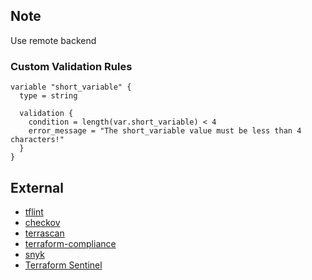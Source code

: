 ## Note

Use remote backend 

### Custom Validation Rules

```
variable "short_variable" {
  type = string

  validation {
    condition = length(var.short_variable) < 4
    error_message = "The short_variable value must be less than 4 characters!"
  }
}
```

## External


- [tflint](https://github.com/terraform-linters/tflint)
- [checkov](https://github.com/bridgecrewio/checkov)
- [terrascan](https://github.com/accurics/terrascan)
- [terraform-compliance](https://terraform-compliance.com/)
- [snyk](https://support.snyk.io/hc/en-us/articles/360010916577-Scan-and-fix-security-issues-in-your-Terraform-files)
- [Terraform Sentinel](https://www.terraform.io/docs/cloud/sentinel/index.html)
